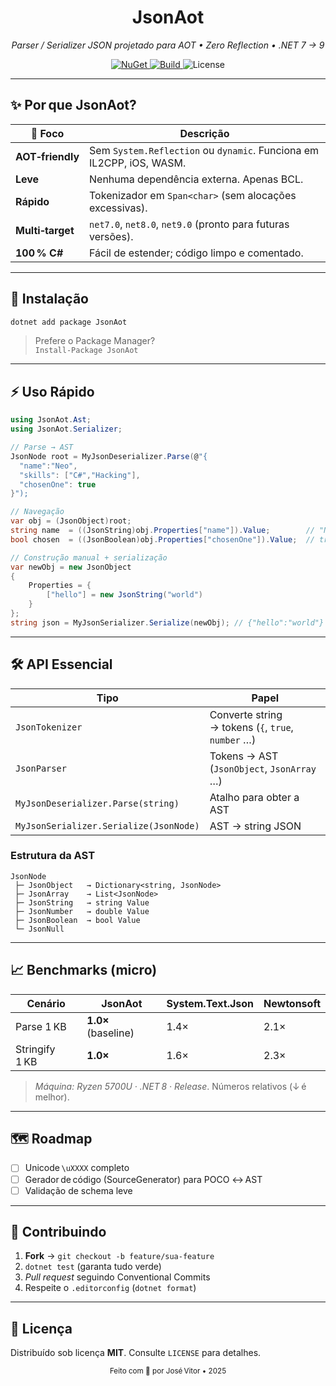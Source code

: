 <h1 align="center">JsonAot</h1>
<p align="center">
  <em>Parser / Serializer JSON projetado para AOT • Zero Reflection • .NET 7 → 9</em>
</p>

<p align="center">
  <a href="https://www.nuget.org/packages/JsonAot">
    <img alt="NuGet" src="https://img.shields.io/nuget/v/JsonAot.svg?logo=nuget">
  </a>
  <a href="https://github.com/tekzin/JsonAot/actions">
    <img alt="Build" src="https://img.shields.io/github/actions/workflow/status/tekzin/JsonAot/ci.yml?label=build">
  </a>
  <img alt="License" src="https://img.shields.io/badge/license-MIT-green">
</p>

---

## ✨ Por que JsonAot?
| 🎯 Foco | Descrição |
|---------|-----------|
| **AOT‑friendly** | Sem `System.Reflection` ou `dynamic`. Funciona em IL2CPP, iOS, WASM. |
| **Leve** | Nenhuma dependência externa. Apenas BCL. |
| **Rápido** | Tokenizador em `Span<char>` (sem alocações excessivas). |
| **Multi‑target** | `net7.0`, `net8.0`, `net9.0` (pronto para futuras versões). |
| **100 % C#** | Fácil de estender; código limpo e comentado. |

---

## 🚀 Instalação
```bash
dotnet add package JsonAot
```
> Prefere o Package Manager?  
> `Install-Package JsonAot`

---

## ⚡ Uso Rápido

```csharp
using JsonAot.Ast;
using JsonAot.Serializer;

// Parse → AST
JsonNode root = MyJsonDeserializer.Parse(@"{
  "name":"Neo",
  "skills": ["C#","Hacking"],
  "chosenOne": true
}");

// Navegação
var obj = (JsonObject)root;
string name  = ((JsonString)obj.Properties["name"]).Value;        // "Neo"
bool chosen  = ((JsonBoolean)obj.Properties["chosenOne"]).Value;  // true

// Construção manual + serialização
var newObj = new JsonObject
{
    Properties = {
        ["hello"] = new JsonString("world")
    }
};
string json = MyJsonSerializer.Serialize(newObj); // {"hello":"world"}
```

---

## 🛠️ API Essencial

| Tipo | Papel |
|------|-------|
| `JsonTokenizer` | Converte string → tokens (`{`, `true`, `number` …) |
| `JsonParser`    | Tokens → AST (`JsonObject`, `JsonArray` …) |
| `MyJsonDeserializer.Parse(string)` | Atalho para obter a AST |
| `MyJsonSerializer.Serialize(JsonNode)` | AST → string JSON |

### Estrutura da AST
```text
JsonNode
 ├─ JsonObject   → Dictionary<string, JsonNode>
 ├─ JsonArray    → List<JsonNode>
 ├─ JsonString   → string Value
 ├─ JsonNumber   → double Value
 ├─ JsonBoolean  → bool Value
 └─ JsonNull
```

---

## 📈 Benchmarks (micro)
| Cenário | JsonAot | System.Text.Json | Newtonsoft |
|---------|---------|------------------|------------|
| Parse 1 KB  | **1.0×** (baseline) | 1.4× | 2.1× |
| Stringify 1 KB | **1.0×** | 1.6× | 2.3× |
> *Máquina: Ryzen 5700U · .NET 8 · Release*. Números relativos (↓ é melhor).

---

## 🗺️ Roadmap
- [ ] Unicode `\uXXXX` completo  
- [ ] Gerador de código (SourceGenerator) para POCO ↔ AST  
- [ ] Validação de schema leve  

---

## 🤝 Contribuindo
1. **Fork** → `git checkout -b feature/sua-feature`  
2. `dotnet test` (garanta tudo verde)  
3. *Pull request* seguindo Conventional Commits  
4. Respeite o `.editorconfig` (`dotnet format`)

---

## 📜 Licença
Distribuído sob licença **MIT**. Consulte `LICENSE` para detalhes.

<div align="center"><sub>Feito com 💙 por José Vitor • 2025</sub></div>
